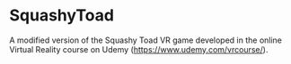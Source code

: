 # SquashyToad
A modified version of the Squashy Toad VR game developed in the online Virtual Reality course on Udemy (https://www.udemy.com/vrcourse/).
